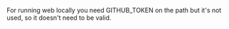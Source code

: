 For running web locally you need GITHUB_TOKEN on the path but it's not used, so it doesn't need to be valid. 